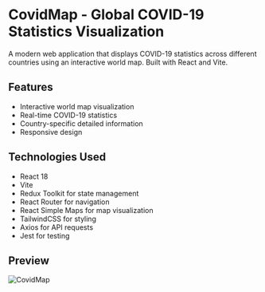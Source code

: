 # CovidMap - Global COVID-19 Statistics Visualization

A modern web application that displays COVID-19 statistics across different countries using an interactive world map. Built with React and Vite.

## Features

- Interactive world map visualization
- Real-time COVID-19 statistics
- Country-specific detailed information
- Responsive design

## Technologies Used

- React 18
- Vite
- Redux Toolkit for state management
- React Router for navigation
- React Simple Maps for map visualization
- TailwindCSS for styling
- Axios for API requests
- Jest for testing

## Preview

![CovidMap](https://github.com/user-attachments/assets/a2e24353-043d-4972-9fa3-6d657321d338)
